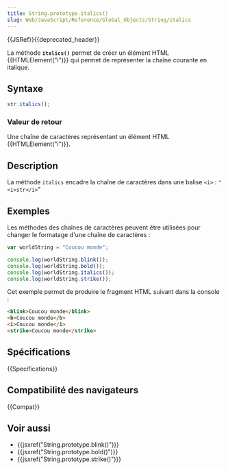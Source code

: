 ```yaml
---
title: String.prototype.italics()
slug: Web/JavaScript/Reference/Global_Objects/String/italics
---
```


{{JSRef}}{{deprecated_header}}

La méthode **`italics()`** permet de créer un élément HTML {{HTMLElement("i")}} qui permet de représenter la chaîne courante en italique.

## Syntaxe

```js
str.italics();
```

### Valeur de retour

Une chaîne de caractères représentant un élément HTML {{HTMLElement("i")}}.

## Description

La méthode `italics` encadre la chaîne de caractères dans une balise `<i>` :
`"<i>str</i>`"

## Exemples

Les méthodes des chaînes de caractères peuvent être utilisées pour changer le formatage d'une chaîne de caractères :

```js
var worldString = "Coucou monde";

console.log(worldString.blink());
console.log(worldString.bold());
console.log(worldString.italics());
console.log(worldString.strike());
```

Cet exemple permet de produire le fragment HTML suivant dans la console :

```html
<blink>Coucou monde</blink>
<b>Coucou monde</b>
<i>Coucou monde</i>
<strike>Coucou monde</strike>
```

## Spécifications

{{Specifications}}

## Compatibilité des navigateurs

{{Compat}}

## Voir aussi

- {{jsxref("String.prototype.blink()")}}
- {{jsxref("String.prototype.bold()")}}
- {{jsxref("String.prototype.strike()")}}
